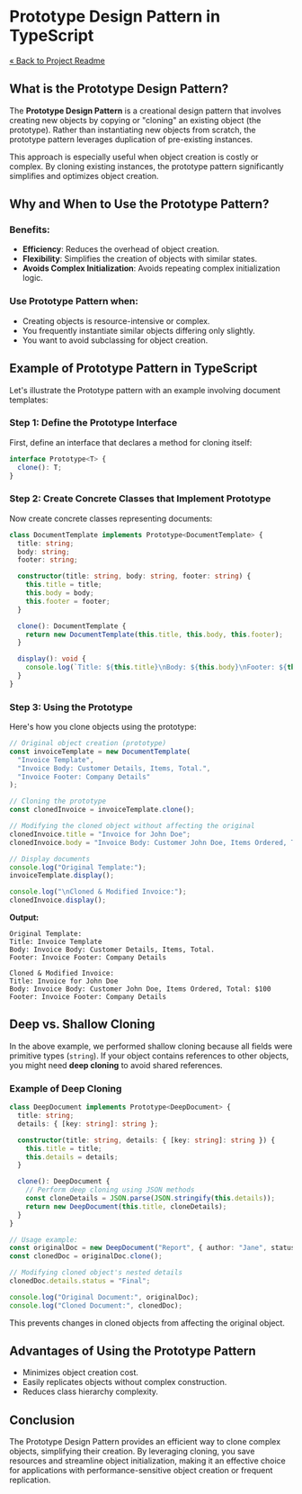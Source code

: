 # Prototype Design Pattern in TypeScript

[« Back to Project Readme](../../../README.md)

## What is the Prototype Design Pattern?

The **Prototype Design Pattern** is a creational design pattern that involves creating new objects by copying or "cloning" an existing object (the prototype). Rather than instantiating new objects from scratch, the prototype pattern leverages duplication of pre-existing instances.

This approach is especially useful when object creation is costly or complex. By cloning existing instances, the prototype pattern significantly simplifies and optimizes object creation.

## Why and When to Use the Prototype Pattern?

### Benefits:
- **Efficiency**: Reduces the overhead of object creation.
- **Flexibility**: Simplifies the creation of objects with similar states.
- **Avoids Complex Initialization**: Avoids repeating complex initialization logic.

### Use Prototype Pattern when:
- Creating objects is resource-intensive or complex.
- You frequently instantiate similar objects differing only slightly.
- You want to avoid subclassing for object creation.

## Example of Prototype Pattern in TypeScript

Let's illustrate the Prototype pattern with an example involving document templates:

### Step 1: Define the Prototype Interface

First, define an interface that declares a method for cloning itself:

```typescript
interface Prototype<T> {
  clone(): T;
}
```

### Step 2: Create Concrete Classes that Implement Prototype

Now create concrete classes representing documents:

```typescript
class DocumentTemplate implements Prototype<DocumentTemplate> {
  title: string;
  body: string;
  footer: string;

  constructor(title: string, body: string, footer: string) {
    this.title = title;
    this.body = body;
    this.footer = footer;
  }

  clone(): DocumentTemplate {
    return new DocumentTemplate(this.title, this.body, this.footer);
  }

  display(): void {
    console.log(`Title: ${this.title}\nBody: ${this.body}\nFooter: ${this.footer}`);
  }
}
```

### Step 3: Using the Prototype

Here's how you clone objects using the prototype:

```typescript
// Original object creation (prototype)
const invoiceTemplate = new DocumentTemplate(
  "Invoice Template",
  "Invoice Body: Customer Details, Items, Total.",
  "Invoice Footer: Company Details"
);

// Cloning the prototype
const clonedInvoice = invoiceTemplate.clone();

// Modifying the cloned object without affecting the original
clonedInvoice.title = "Invoice for John Doe";
clonedInvoice.body = "Invoice Body: Customer John Doe, Items Ordered, Total: $100";

// Display documents
console.log("Original Template:");
invoiceTemplate.display();

console.log("\nCloned & Modified Invoice:");
clonedInvoice.display();
```

**Output:**
```
Original Template:
Title: Invoice Template
Body: Invoice Body: Customer Details, Items, Total.
Footer: Invoice Footer: Company Details

Cloned & Modified Invoice:
Title: Invoice for John Doe
Body: Invoice Body: Customer John Doe, Items Ordered, Total: $100
Footer: Invoice Footer: Company Details
```

## Deep vs. Shallow Cloning

In the above example, we performed shallow cloning because all fields were primitive types (`string`). If your object contains references to other objects, you might need **deep cloning** to avoid shared references.

### Example of Deep Cloning

```typescript
class DeepDocument implements Prototype<DeepDocument> {
  title: string;
  details: { [key: string]: string };

  constructor(title: string, details: { [key: string]: string }) {
    this.title = title;
    this.details = details;
  }

  clone(): DeepDocument {
    // Perform deep cloning using JSON methods
    const cloneDetails = JSON.parse(JSON.stringify(this.details));
    return new DeepDocument(this.title, cloneDetails);
  }
}

// Usage example:
const originalDoc = new DeepDocument("Report", { author: "Jane", status: "Draft" });
const clonedDoc = originalDoc.clone();

// Modifying cloned object's nested details
clonedDoc.details.status = "Final";

console.log("Original Document:", originalDoc);
console.log("Cloned Document:", clonedDoc);
```

This prevents changes in cloned objects from affecting the original object.

## Advantages of Using the Prototype Pattern

- Minimizes object creation cost.
- Easily replicates objects without complex construction.
- Reduces class hierarchy complexity.

## Conclusion

The Prototype Design Pattern provides an efficient way to clone complex objects, simplifying their creation. By leveraging cloning, you save resources and streamline object initialization, making it an effective choice for applications with performance-sensitive object creation or frequent replication.